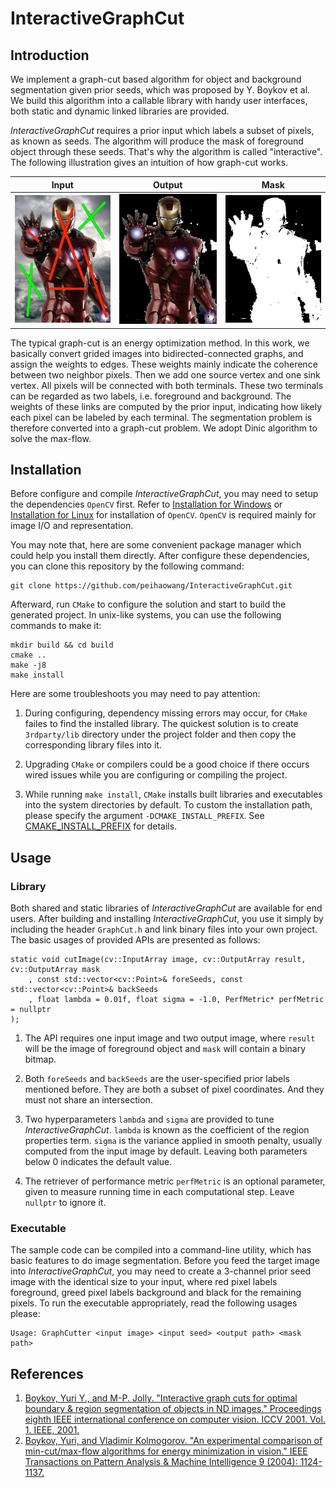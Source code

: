 # InteractiveGraphCut

## Introduction

We implement a graph-cut based algorithm for object and background segmentation given prior seeds, which was proposed by Y. Boykov et al. We build this algorithm into a callable library with handy user interfaces, both static and dynamic linked libraries are provided.

*InteractiveGraphCut* requires a prior input which labels a subset of pixels, as known as seeds. The algorithm will produce the mask of foreground object through these seeds. That's why the algorithm is called "interactive". The following illustration gives an intuition of how graph-cut works.

| Input | Output | Mask |
|:--------------:|:--------------:|:--------------:|
| ![Input](/showcases/input.jpg?raw=true) | ![Output](/showcases/output.jpg?raw=true) | ![Mask](/showcases/mask.jpg?raw=true)

The typical graph-cut is an energy optimization method. In this work,  we basically convert grided images into bidirected-connected graphs, and assign the weights to edges. These weights mainly indicate the coherence between two neighbor pixels. Then we add one source vertex and one sink vertex. All pixels will be connected with both terminals. These two terminals can be regarded as two labels, i.e. foreground and background. The weights of these links are computed by the prior input, indicating how likely each pixel can be labeled by each terminal. The segmentation problem is therefore converted into a graph-cut problem. We adopt Dinic algorithm to solve the max-flow.

## Installation

Before configure and compile *InteractiveGraphCut*, you may need to setup the dependencies `OpenCV` first. Refer to [Installation for Windows](https://docs.opencv.org/3.4/d3/d52/tutorial_windows_install.html) or [Installation for Linux](https://docs.opencv.org/3.3.0/d7/d9f/tutorial_linux_install.html) for installation of `OpenCV`. `OpenCV` is required mainly for image I/O and  representation.

You may note that, here are some convenient package manager which could help you install them directly. After configure these dependencies, you can clone this repository by the following command:

```
git clone https://github.com/peihaowang/InteractiveGraphCut.git
```

Afterward, run `CMake` to configure the solution and start to build the generated project. In unix-like systems, you can use the following commands to make it:

```
mkdir build && cd build
cmake ..
make -j8
make install
```

Here are some troubleshoots you may need to pay attention:

1. During configuring, dependency missing errors may occur, for `CMake` failes to find the installed library. The quickest solution is to create `3rdparty/lib` directory under the project folder and then copy the corresponding library files into it.

2. Upgrading `CMake` or compilers could be a good choice if there occurs wired issues while you are configuring or compiling the project.

3. While running `make install`, `CMake` installs built libraries and executables into the system directories by default. To custom the installation path, please specify the argument `-DCMAKE_INSTALL_PREFIX`. See [CMAKE_INSTALL_PREFIX](https://cmake.org/cmake/help/latest/variable/CMAKE_INSTALL_PREFIX.html) for details.

## Usage

### Library

Both shared and static libraries of *InteractiveGraphCut* are available for end users. After building and installing *InteractiveGraphCut*, you use it simply by including the header `GraphCut.h` and link binary files into your own project. The basic usages of provided APIs are presented as follows:

```
static void cutImage(cv::InputArray image, cv::OutputArray result, cv::OutputArray mask
    , const std::vector<cv::Point>& foreSeeds, const std::vector<cv::Point>& backSeeds
    , float lambda = 0.01f, float sigma = -1.0, PerfMetric* perfMetric = nullptr
);
```

1. The API requires one input image and two output image, where `result` will be the image of foreground object and `mask` will contain a binary bitmap.

2. Both `foreSeeds` and `backSeeds` are the user-specified prior labels mentioned before. They are both a subset of pixel coordinates. And they must not share an intersection.

3. Two hyperparameters `lambda` and `sigma` are provided to tune *InteractiveGraphCut*. `lambda` is known as the coefficient of the region properties term. `sigma` is the variance applied in smooth penalty, usually computed from the input image by default. Leaving both parameters below 0 indicates the default value.

4. The retriever of performance metric `perfMetric` is an optional parameter, given to measure running time in each computational step. Leave `nullptr` to ignore it.

### Executable

The sample code can be compiled into a command-line utility, which has basic features to do image segmentation. Before you feed the target image into *InteractiveGraphCut*, you may need to create a 3-channel prior seed image with the identical size to your input, where red pixel labels foreground, greed pixel labels background and black for the remaining pixels. To run the executable appropriately, read the following usages please:

```
Usage: GraphCutter <input image> <input seed> <output path> <mask path>
```

## References

1. [Boykov, Yuri Y., and M-P. Jolly. "Interactive graph cuts for optimal boundary & region segmentation of objects in ND images." Proceedings eighth IEEE international conference on computer vision. ICCV 2001. Vol. 1. IEEE, 2001.](https://cs.uwaterloo.ca/~yboykov/Abstracts/iccv01-abs.html)
2. [Boykov, Yuri, and Vladimir Kolmogorov. "An experimental comparison of min-cut/max-flow algorithms for energy minimization in vision." IEEE Transactions on Pattern Analysis & Machine Intelligence 9 (2004): 1124-1137.](https://cs.uwaterloo.ca/~yboykov/Abstracts/pami04-abs.shtml)